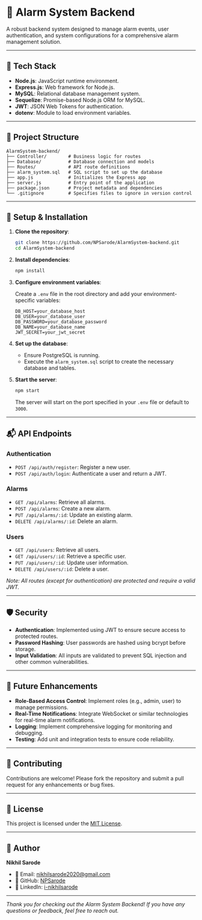 
# 🚨 Alarm System Backend

A robust backend system designed to manage alarm events, user authentication, and system configurations for a comprehensive alarm management solution.

---

## 🧰 Tech Stack

- **Node.js**: JavaScript runtime environment.
- **Express.js**: Web framework for Node.js.
- **MySQL**: Relational database management system.
- **Sequelize**: Promise-based Node.js ORM for MySQL.
- **JWT**: JSON Web Tokens for authentication.
- **dotenv**: Module to load environment variables.

---

## 📁 Project Structure

```
AlarmSystem-backend/
├── Controller/        # Business logic for routes
├── Database/          # Database connection and models
├── Routes/            # API route definitions
├── alarm_system.sql   # SQL script to set up the database
├── app.js             # Initializes the Express app
├── server.js          # Entry point of the application
├── package.json       # Project metadata and dependencies
└── .gitignore         # Specifies files to ignore in version control
```

---

## 🔧 Setup & Installation

1. **Clone the repository**:

   ```bash
   git clone https://github.com/NPSarode/AlarmSystem-backend.git
   cd AlarmSystem-backend
   ```

2. **Install dependencies**:

   ```bash
   npm install
   ```

3. **Configure environment variables**:

   Create a `.env` file in the root directory and add your environment-specific variables:

   ```env
   DB_HOST=your_database_host
   DB_USER=your_database_user
   DB_PASSWORD=your_database_password
   DB_NAME=your_database_name
   JWT_SECRET=your_jwt_secret
   ```

4. **Set up the database**:

   - Ensure PostgreSQL is running.
   - Execute the `alarm_system.sql` script to create the necessary database and tables.

5. **Start the server**:

   ```bash
   npm start
   ```

   The server will start on the port specified in your `.env` file or default to `3000`.

---

## 📬 API Endpoints

### Authentication

- `POST /api/auth/register`: Register a new user.
- `POST /api/auth/login`: Authenticate a user and return a JWT.

### Alarms

- `GET /api/alarms`: Retrieve all alarms.
- `POST /api/alarms`: Create a new alarm.
- `PUT /api/alarms/:id`: Update an existing alarm.
- `DELETE /api/alarms/:id`: Delete an alarm.

### Users

- `GET /api/users`: Retrieve all users.
- `GET /api/users/:id`: Retrieve a specific user.
- `PUT /api/users/:id`: Update user information.
- `DELETE /api/users/:id`: Delete a user.

*Note: All routes (except for authentication) are protected and require a valid JWT.*

---

## 🛡️ Security

- **Authentication**: Implemented using JWT to ensure secure access to protected routes.
- **Password Hashing**: User passwords are hashed using bcrypt before storage.
- **Input Validation**: All inputs are validated to prevent SQL injection and other common vulnerabilities.

---

## 🚀 Future Enhancements

- **Role-Based Access Control**: Implement roles (e.g., admin, user) to manage permissions.
- **Real-Time Notifications**: Integrate WebSocket or similar technologies for real-time alarm notifications.
- **Logging**: Implement comprehensive logging for monitoring and debugging.
- **Testing**: Add unit and integration tests to ensure code reliability.

---

## 🤝 Contributing

Contributions are welcome! Please fork the repository and submit a pull request for any enhancements or bug fixes.

---

## 📄 License

This project is licensed under the [MIT License](LICENSE).

---

## 👤 Author

**Nikhil Sarode**

- 📧 Email: nikhilsarode2020@gmail.com
- 🔗 GitHub: [NPSarode](https://github.com/NPSarode)
- 💼 LinkedIn: [i-nikhilsarode](https://www.linkedin.com/in/i-nikhilsarode)

---

*Thank you for checking out the Alarm System Backend! If you have any questions or feedback, feel free to reach out.*
